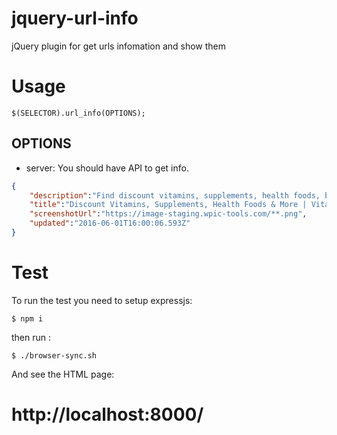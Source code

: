 # jquery-url-info
jQuery plugin for get urls infomation and show them

Usage
=====

    $(SELECTOR).url_info(OPTIONS);
	
OPTIONS
-------

* server:  You should have API to get info.

```json
{
    "description":"Find discount vitamins, supplements, health foods, beauty products & more! Vitacost.com is your place for health living & eating!",
    "title":"Discount Vitamins, Supplements, Health Foods & More | Vitacost",
    "screenshotUrl":"https://image-staging.wpic-tools.com/**.png",
    "updated":"2016-06-01T16:00:06.593Z"
}
```

Test
====

To run the test you need to setup expressjs:

    $ npm i

then run :
    
    $ ./browser-sync.sh

And see the HTML page:

   http://localhost:8000/
=======

